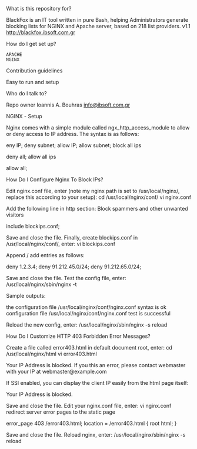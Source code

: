 What is this repository for?

BlackFox is an IT tool written in pure Bash, helping Administrators generate blocking lists for NGINX and Apache server, based on 218 list providers.
    v1.1
    http://blackfox.ibsoft.com.gr

How do I get set up?

    APACHE
    NGINX

Contribution guidelines

Easy to run and setup

Who do I talk to?

Repo owner Ioannis A. Bouhras info@ibsoft.com.gr



NGINX - Setup

Nginx comes with a simple module called ngx_http_access_module to allow or deny access to IP address. The syntax is as follows:

eny IP; deny subnet; allow IP; allow subnet;
block all ips

deny all;
allow all ips

allow all;

How Do I Configure Nginx To Block IPs?

Edit nginx.conf file, enter (note my nginx path is set to /usr/local/nginx/, replace this according to your setup):
cd /usr/local/nginx/conf/
vi nginx.conf

Add the following line in http section:
Block spammers and other unwanted visitors

include blockips.conf;

Save and close the file. Finally, create blockips.conf in /usr/local/nginx/conf/, enter:
vi blockips.conf

Append / add entries as follows:

deny 1.2.3.4; deny 91.212.45.0/24; deny 91.212.65.0/24;

Save and close the file. Test the config file, enter:
/usr/local/nginx/sbin/nginx -t

Sample outputs:

the configuration file /usr/local/nginx/conf/nginx.conf syntax is ok configuration file /usr/local/nginx/conf/nginx.conf test is successful

Reload the new config, enter:
/usr/local/nginx/sbin/nginx -s reload

How Do I Customize HTTP 403 Forbidden Error Messages?

Create a file called error403.html in default document root, enter:
cd /usr/local/nginx/html
vi error403.html

<html> <head><title>Error 403 - IP Address Blocked</title></head> <body> Your IP Address is blocked. If you this an error, please contact webmaster with your IP at webmaster@example.com </body> </html>

If SSI enabled, you can display the client IP easily from the html page itself:

Your IP Address is <!--#echo var="REMOTE_ADDR" --> blocked.

Save and close the file. Edit your nginx.conf file, enter:
vi nginx.conf
redirect server error pages to the static page

error_page 403 /error403.html; location = /error403.html { root html; }

Save and close the file. Reload nginx, enter:
/usr/local/nginx/sbin/nginx -s reload
